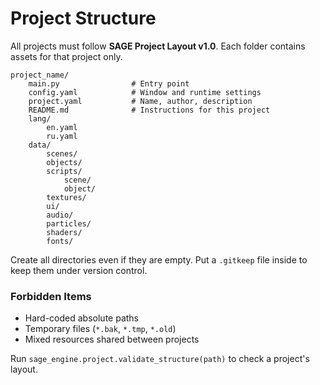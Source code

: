 # Project Structure

All projects must follow **SAGE Project Layout v1.0**. Each folder contains assets for that project only.

```
project_name/
    main.py                # Entry point
    config.yaml            # Window and runtime settings
    project.yaml           # Name, author, description
    README.md              # Instructions for this project
    lang/
        en.yaml
        ru.yaml
    data/
        scenes/
        objects/
        scripts/
            scene/
            object/
        textures/
        ui/
        audio/
        particles/
        shaders/
        fonts/
```

Create all directories even if they are empty. Put a `.gitkeep` file inside to keep them under version control.

### Forbidden Items
- Hard-coded absolute paths
- Temporary files (`*.bak`, `*.tmp`, `*.old`)
- Mixed resources shared between projects

Run `sage_engine.project.validate_structure(path)` to check a project's layout.
